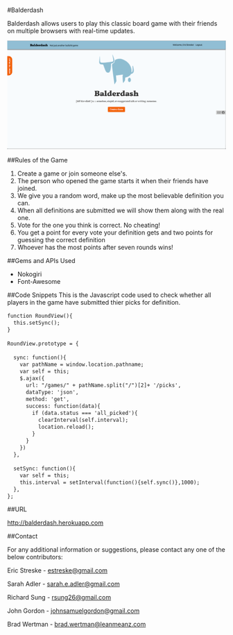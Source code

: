 #Balderdash

Balderdash allows users to play this classic board game with their friends on multiple browsers with real-time updates.

![](./doc/screenshots/Screenshot.png)

##Rules of the Game
1. Create a game or join someone else's.
2. The person who opened the game starts it when their friends have joined.
3. We give you a random word, make up the most believable definition you can.
4. When all definitions are submitted we will show them along with the real one.
5. Vote for the one you think is correct. No cheating!
6. You get a point for every vote your definition gets and two points for guessing the correct    definition
7. Whoever has the most points after seven rounds wins!

##Gems and APIs Used

- Nokogiri
- Font-Awesome


##Code Snippets
This is the Javascript code used to check whether all players in the game have submitted thier picks for definition.  

```
function RoundView(){
  this.setSync();
}

RoundView.prototype = {
  
  sync: function(){
    var pathName = window.location.pathname;
    var self = this;
    $.ajax({
      url: "/games/" + pathName.split("/")[2]+ '/picks',
      dataType: 'json',
      method: 'get',
      success: function(data){
        if (data.status === 'all_picked'){
          clearInterval(self.interval); 
          location.reload();
        }
      }
    })
  },

  setSync: function(){
    var self = this;
    this.interval = setInterval(function(){self.sync()},1000);
  },
};
```

##URL

http://balderdash.herokuapp.com

##Contact

For any additional information or suggestions, please contact any one of the below contributors:

Eric Streske - estreske@gmail.com

Sarah Adler - sarah.e.adler@gmail.com

Richard Sung - rsung26@gmail.com

John Gordon - johnsamuelgordon@gmail.com

Brad Wertman - brad.wertman@leanmeanz.com  